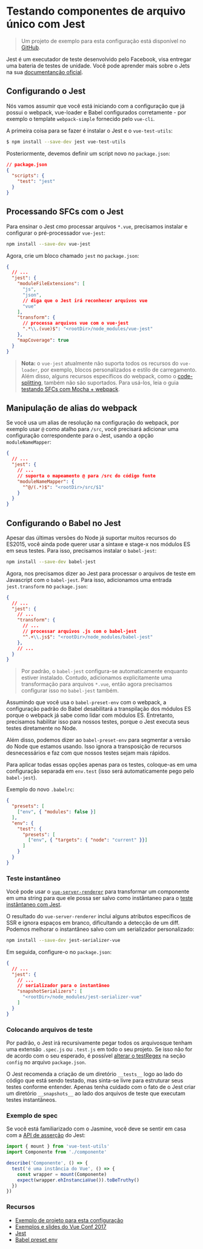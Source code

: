 # Testando componentes de arquivo único com Jest

> Um projeto de exemplo para esta configuração está disponível no [GitHub](https://github.com/vuejs/vue-test-utils-jest-example).

Jest é um executador de teste desenvolvido pelo Facebook, visa entregar uma bateria de testes de unidade. Você pode aprender mais sobre o Jets na sua [documentanção oficial](https://facebook.github.io/jest/).

## Configurando o Jest

Nós vamos assumir que você está iniciando com a configuração que já possui o webpack, vue-loader e Babel configurados corretamente - por exemplo o template `webpack-simple` fornecido pelo `vue-cli`.

A primeira coisa para se fazer é instalar o Jest e o `vue-test-utils`:

```bash
$ npm install --save-dev jest vue-test-utils
```

Posteriormente, devemos definir um script novo no `package.json`:

```json
// package.json
{
  "scripts": {
    "test": "jest"
  }
}
```

## Processando SFCs com o Jest

Para ensinar o Jest cmo processar arquivos `*.vue`, precisamos instalar e configurar o pré-processador `vue-jest`:

``` bash
npm install --save-dev vue-jest
```

Agora, crie um bloco chamado `jest` no `package.json`:

``` json
{
  // ...
  "jest": {
    "moduleFileExtensions": [
      "js",
      "json",
      // diga que o Jest irá reconhecer arquivos vue
      "vue"
    ],
    "transform": {
      // processa arquivos vue com o vue-jest
      ".*\\.(vue)$": "<rootDir>/node_modules/vue-jest"
    },
    "mapCoverage": true
  }
}
```

> **Nota:** o `vue-jest` atualmente não suporta todos os recursos do `vue-loader`, por exemplo, blocos personalizados e estilo de carregamento. Além disso, alguns recursos específicos do webpack, como o [code-splitting](http://www.vuejs-brasil.com.br/separando-codigo-vue), também não são suportados. Para usá-los, leia o guia [testando SFCs com Mocha + webpack](./testing-SFCs-with-mocha-webpack.md).

## Manipulação de alias do webpack

Se você usa um alias de resolução na configuração do webpack, por exemplo usar `@` como atalho para `/src`, você precisará adicionar uma configuração correspondente para o Jest, usando a opção `moduleNameMapper`:

``` json
{
  // ...
  "jest": {
    // ...
    // suporta o mapeamento @ para /src do código fonte
    "moduleNameMapper": {
      "^@/(.*)$": "<rootDir>/src/$1"
    }
  }
}
```

## Configurando o Babel no Jest

Apesar das últimas versões do Node já suportar muitos recursos do ES2015, você ainda pode querer usar a síntaxe e stage-x nos módulos ES em seus testes. Para isso, precisamos instalar o `babel-jest`:

``` bash
npm install --save-dev babel-jest
```

Agora, nos precisamos dizer ao Jest para processar o arquivos de teste em Javascript com o `babel-jest`. Para isso, adicionamos uma entrada `jest.transform` no `package.json`:

``` json
{
  // ...
  "jest": {
    // ...
    "transform": {
      // ...
      // processar arquivos .js com o babel-jest
      "^.+\\.js$": "<rootDir>/node_modules/babel-jest"
    },
    // ...
  }
}
```

> Por padrão, o `babel-jest` configura-se automaticamente enquanto estiver instalado. Contudo, adicionamos explicitamente uma transformação para arquivos `*.vue`, então agora precisamos configurar isso no `babel-jest` também.

Assumindo que você usa o `babel-preset-env` com o webpack, a configuração padrão do Babel desabilitará a transpilação dos módulos ES porque o webpack já sabe como lidar com módulos ES. Entretanto, precisamos habilitar isso para nossos testes, porque o Jest executa seus testes diretamente no Node.

Além disso, podemos dizer ao `babel-preset-env` para segmentar a versão do Node que estamos usando. Isso ignora a transposição de recursos desnecessários e faz com que nossos testes sejam mais rápidos.

Para aplicar todas essas opções apenas para os testes, coloque-as em uma configuração separada em `env.test` (isso será automaticamente pego pelo `babel-jest`).

Exemplo do novo `.babelrc`:

``` json
{
  "presets": [
    ["env", { "modules": false }]
  ],
  "env": {
    "test": {
      "presets": [
        ["env", { "targets": { "node": "current" }}]
      ]
    }
  }
}
```

### Teste instantâneo

Você pode usar o [`vue-server-renderer`](https://github.com/vuejs/vue/tree/dev/packages/vue-server-renderer) para transformar um componente em uma string para que ele possa ser salvo como instântaneo para o [teste instântaneo com Jest](https://facebook.github.io/jest/docs/en/snapshot-testing.html).

O resultado do `vue-server-renderer` inclui alguns atributos específicos de SSR e ignora espaços em branco, dificultando a detecção de um diff. Podemos melhorar o instantâneo salvo com um serializador personalizado:

``` bash
npm install --save-dev jest-serializer-vue
```

Em seguida, configure-o no `package.json`:

``` json
{
  // ...
  "jest": {
    // ...
    // serializador para o instantâneo
    "snapshotSerializers": [
      "<rootDir>/node_modules/jest-serializer-vue"
    ]
  }
}
```

### Colocando arquivos de teste

Por padrão, o Jest irá recursivamente pegar todos os arquivosque tenham uma extensão `.spec.js` ou `.test.js` em todo o seu projeto. Se isso não for de acordo com o seu esperado, é possível [alterar o testRegex](https://facebook.github.io/jest/docs/en/configuration.html#testregex-string) na seção `config` no arquivo `package.json`.

O Jest recomenda a criação de um diretório `__tests__` logo ao lado do código que está sendo testado, mas sinta-se livre para estruturar seus testes conforme entender. Apenas tenha cuidado com o fato de o Jest criar um diretório `__snapshots__` ao lado dos arquivos de teste que executam testes instantâneos. 

### Exemplo de spec

Se você está familiarizado com o Jasmine, você deve se sentir em casa com a [API de asserção](https://facebook.github.io/jest/docs/en/expect.html#content) do Jest:

```js
import { mount } from 'vue-test-utils'
import Componente from './componente'

describe('Componente', () => {
  test('é uma instância do Vue', () => {
    const wrapper = mount(Componente)
    expect(wrapper.ehInstanciaVue()).toBeTruthy()
  })
})
```

### Recursos

- [Exemplo de projeto para esta configuração](https://github.com/vuejs/vue-test-utils-jest-example)
- [Exemplos e slides do Vue Conf 2017](https://github.com/codebryo/vue-testing-with-jest-conf17)
- [Jest](https://facebook.github.io/jest/)
- [Babel preset env](https://github.com/babel/babel-preset-env)
